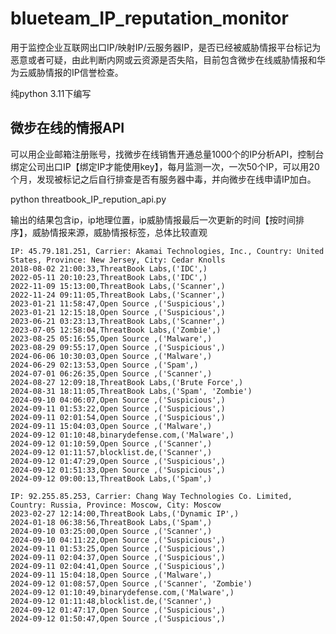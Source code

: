 # blueteam_IP_reputation_monitor
用于监控企业互联网出口IP/映射IP/云服务器IP，是否已经被威胁情报平台标记为恶意或者可疑，由此判断内网或云资源是否失陷，目前包含微步在线威胁情报和华为云威胁情报的IP信誉检查。

纯python 3.11下编写

## 微步在线的情报API

可以用企业邮箱注册账号，找微步在线销售开通总量1000个的IP分析API，控制台绑定公司出口IP【绑定IP才能使用key】，每月监测一次，一次50个IP，可以用20个月，发现被标记之后自行排查是否有服务器中毒，并向微步在线申请IP加白。

python threatbook_IP_repution_api.py

输出的结果包含ip，ip地理位置，ip威胁情报最后一次更新的时间【按时间排序】，威胁情报来源，威胁情报标签，总体比较直观
```
IP: 45.79.181.251, Carrier: Akamai Technologies, Inc., Country: United States, Province: New Jersey, City: Cedar Knolls
2018-08-02 21:00:33,ThreatBook Labs,('IDC',)
2022-05-11 20:10:23,ThreatBook Labs,('IDC',)
2022-11-09 15:13:00,ThreatBook Labs,('Scanner',)
2022-11-24 09:11:05,ThreatBook Labs,('Scanner',)
2023-01-21 11:58:47,Open Source ,('Suspicious',)
2023-01-21 12:15:18,Open Source ,('Suspicious',)
2023-06-21 03:23:13,ThreatBook Labs,('Scanner',)
2023-07-05 12:58:04,ThreatBook Labs,('Zombie',)
2023-08-25 05:16:55,Open Source ,('Malware',)
2023-08-29 09:55:17,Open Source ,('Suspicious',)
2024-06-06 10:30:03,Open Source ,('Malware',)
2024-06-29 02:13:53,Open Source ,('Spam',)
2024-07-01 06:26:35,Open Source ,('Scanner',)
2024-08-27 12:09:18,ThreatBook Labs,('Brute Force',)
2024-08-31 18:11:05,ThreatBook Labs,('Spam', 'Zombie')
2024-09-10 04:06:07,Open Source ,('Suspicious',)
2024-09-11 01:53:22,Open Source ,('Suspicious',)
2024-09-11 02:01:54,Open Source ,('Suspicious',)
2024-09-11 15:04:03,Open Source ,('Malware',)
2024-09-12 01:10:48,binarydefense.com,('Malware',)
2024-09-12 01:10:59,Open Source ,('Scanner',)
2024-09-12 01:11:57,blocklist.de,('Scanner',)
2024-09-12 01:47:29,Open Source ,('Suspicious',)
2024-09-12 01:51:33,Open Source ,('Suspicious',)
2024-09-12 09:00:13,ThreatBook Labs,('Spam',)

IP: 92.255.85.253, Carrier: Chang Way Technologies Co. Limited, Country: Russia, Province: Moscow, City: Moscow
2023-02-27 12:14:00,ThreatBook Labs,('Dynamic IP',)
2024-01-18 06:38:56,ThreatBook Labs,('Spam',)
2024-09-10 03:25:00,Open Source ,('Scanner',)
2024-09-10 04:11:22,Open Source ,('Suspicious',)
2024-09-11 01:53:25,Open Source ,('Suspicious',)
2024-09-11 02:04:37,Open Source ,('Suspicious',)
2024-09-11 02:04:41,Open Source ,('Suspicious',)
2024-09-11 15:04:18,Open Source ,('Malware',)
2024-09-12 01:08:57,Open Source ,('Scanner', 'Zombie')
2024-09-12 01:10:49,binarydefense.com,('Malware',)
2024-09-12 01:11:48,blocklist.de,('Scanner',)
2024-09-12 01:47:17,Open Source ,('Suspicious',)
2024-09-12 01:50:47,Open Source ,('Suspicious',)
```

